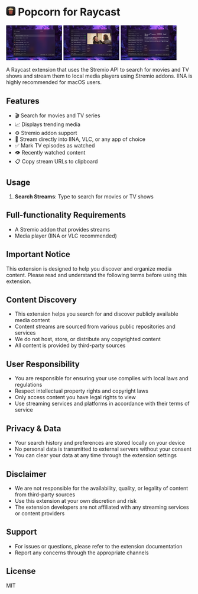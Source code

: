 <h1><img src="assets/extension-icon.png" width="25" height="25"/>  Popcorn for Raycast</h1>

<div>
  <img src="metadata/popcorn-1.png" width="30%"/>
  <img src="metadata/popcorn-2.png" width="30%"/>
  <img src="metadata/popcorn-3.png" width="30%" />
</div>

A Raycast extension that uses the Stremio API to search for movies and TV shows and stream them to local media players using Stremio addons. IINA is highly recommended for macOS users.

## Features

- 🎬 Search for movies and TV series
- 📈 Displays trending media
- ⚙️ Stremio addon support
- 🔗 Stream directly into IINA, VLC, or any app of choice
- ✅ Mark TV episodes as watched
- 👁️ Recently watched content
- 📋 Copy stream URLs to clipboard

## Usage

1. **Search Streams**: Type to search for movies or TV shows

## Full-functionality Requirements

- A Stremio addon that provides streams
- Media player (IINA or VLC recommended)

## Important Notice
This extension is designed to help you discover and organize media content. Please read and understand the following terms before using this extension.

## Content Discovery
- This extension helps you search for and discover publicly available media content
- Content streams are sourced from various public repositories and services
- We do not host, store, or distribute any copyrighted content
- All content is provided by third-party sources

## User Responsibility
- You are responsible for ensuring your use complies with local laws and regulations
- Respect intellectual property rights and copyright laws
- Only access content you have legal rights to view
- Use streaming services and platforms in accordance with their terms of service

## Privacy & Data
- Your search history and preferences are stored locally on your device
- No personal data is transmitted to external servers without your consent
- You can clear your data at any time through the extension settings

## Disclaimer
- We are not responsible for the availability, quality, or legality of content from third-party sources
- Use this extension at your own discretion and risk
- The extension developers are not affiliated with any streaming services or content providers

## Support
- For issues or questions, please refer to the extension documentation
- Report any concerns through the appropriate channels

## License

MIT
